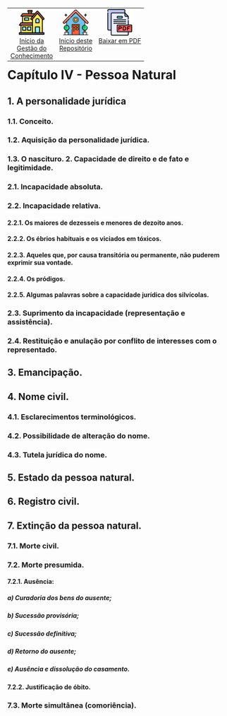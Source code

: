 <table align="right" border="0">
  <tr>
    <td align="center" valign="top">
      <a href="https://github.com/dnlclaudino/gestao-do-conhecimento#readme">
        <img src="https://github.com/dnlclaudino/imagens/blob/master/icones/icone-casa3.png?raw=true" heigh="60" width="60"><br>Início da <br>Gestão do <br>Conhecimento
      </a>
    </td>
    <td align="center" valign="top">
      <a href="https://github.com/dnlclaudino/direito-civil#readme">
        <img src="https://github.com/dnlclaudino/imagens/blob/master/icones/icone-casa2.png?raw=true" heigh="60" width="60"><br>Início deste <br>Repositório
      </a>
    </td>
    <td align="center" valign="top">
      <a href="https://github.com/dnlclaudino/direito-civil#readme">
        <img src="https://github.com/dnlclaudino/imagens/blob/master/icones-aplicativos/pdf/pdf.png?raw=true" heigh="60" width="60"><br>Baixar em PDF
      </a>
    </td>
  </tr>
</table><br><br><br><br><br>

# Capítulo IV - Pessoa Natural

## 1. A personalidade jurídica

### 1.1. Conceito.

### 1.2. Aquisição da personalidade jurídica.

### 1.3. O nascituro. 2. Capacidade de direito e de fato e legitimidade. 

### 2.1. Incapacidade absoluta.

### 2.2. Incapacidade relativa. 

#### 2.2.1. Os maiores de dezesseis e menores de dezoito anos.

#### 2.2.2. Os ébrios habituais e os viciados em tóxicos.

#### 2.2.3. Aqueles que, por causa transitória ou permanente, não puderem exprimir sua vontade.

#### 2.2.4. Os pródigos. 

#### 2.2.5. Algumas palavras sobre a capacidade jurídica dos silvícolas. 

### 2.3. Suprimento da incapacidade (representação e assistência).

### 2.4. Restituição e anulação por conflito de interesses com o  representado. 

## 3. Emancipação.

## 4. Nome civil.

### 4.1. Esclarecimentos terminológicos.

### 4.2. Possibilidade de alteração do nome.

### 4.3. Tutela jurídica do nome.

## 5. Estado da pessoa natural. 

## 6. Registro civil.

## 7. Extinção da pessoa natural. 

### 7.1. Morte civil.

### 7.2. Morte presumida. 

#### 7.2.1. Ausência:

##### a) Curadoria dos bens do ausente;

##### b) Sucessão provisória;

##### c) Sucessão definitiva;

##### d) Retorno do ausente; 

##### e) Ausência e dissolução do casamento.

#### 7.2.2. Justificação de óbito.

### 7.3. Morte simultânea (comoriência).

